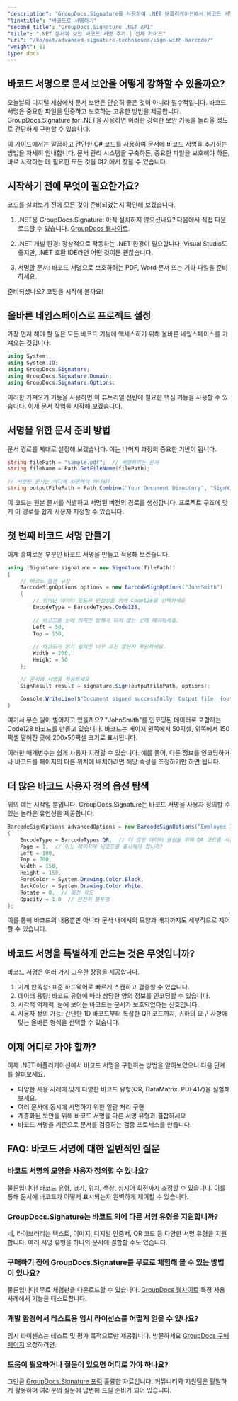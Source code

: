 ```yaml
---
"description": "GroupDocs.Signature를 사용하여 .NET 애플리케이션에서 바코드 서명을 쉽게 구현하는 방법을 알아보세요. 코드 예제가 포함된 단계별 튜토리얼입니다."
"linktitle": "바코드로 서명하기"
"second_title": "GroupDocs.Signature .NET API"
"title": ".NET 문서에 보안 바코드 서명 추가 | 전체 가이드"
"url": "/ko/net/advanced-signature-techniques/sign-with-barcode/"
"weight": 11
type: docs
---
```

## 바코드 서명으로 문서 보안을 어떻게 강화할 수 있을까요?

오늘날의 디지털 세상에서 문서 보안은 단순히 좋은 것이 아니라 필수적입니다. 바코드 서명은 중요한 파일을 인증하고 보호하는 고유한 방법을 제공합니다. GroupDocs.Signature for .NET을 사용하면 이러한 강력한 보안 기능을 놀라울 정도로 간단하게 구현할 수 있습니다.

이 가이드에서는 깔끔하고 간단한 C# 코드를 사용하여 문서에 바코드 서명을 추가하는 방법을 자세히 안내합니다. 문서 관리 시스템을 구축하든, 중요한 파일을 보호해야 하든, 바로 시작하는 데 필요한 모든 것을 여기에서 찾을 수 있습니다.

## 시작하기 전에 무엇이 필요한가요?

코드를 살펴보기 전에 모든 것이 준비되었는지 확인해 보겠습니다.

1. .NET용 GroupDocs.Signature: 아직 설치하지 않으셨나요? 다음에서 직접 다운로드할 수 있습니다. [GroupDocs 웹사이트](https://releases.groupdocs.com/signature/net/).

2. .NET 개발 환경: 정상적으로 작동하는 .NET 환경이 필요합니다. Visual Studio도 좋지만, .NET 호환 IDE라면 어떤 것이든 괜찮습니다.

3. 서명할 문서: 바코드 서명으로 보호하려는 PDF, Word 문서 또는 기타 파일을 준비하세요.

준비되셨나요? 코딩을 시작해 볼까요!

## 올바른 네임스페이스로 프로젝트 설정

가장 먼저 해야 할 일은 모든 바코드 기능에 액세스하기 위해 올바른 네임스페이스를 가져오는 것입니다.

```csharp
using System;
using System.IO;
using GroupDocs.Signature;
using GroupDocs.Signature.Domain;
using GroupDocs.Signature.Options;
```

이러한 가져오기 기능을 사용하면 이 튜토리얼 전반에 필요한 핵심 기능을 사용할 수 있습니다. 이제 문서 작업을 시작해 보겠습니다.

## 서명을 위한 문서 준비 방법

문서 경로를 제대로 설정해 보겠습니다. 이는 나머지 과정의 중요한 기반이 됩니다.

```csharp
string filePath = "sample.pdf";  // 서명하려는 문서
string fileName = Path.GetFileName(filePath);

// 서명된 문서는 어디에 보관해야 하나요?
string outputFilePath = Path.Combine("Your Document Directory", "SignWithBarcode", fileName);
```

이 코드는 원본 문서를 식별하고 서명된 버전의 경로를 생성합니다. 프로젝트 구조에 맞게 이 경로를 쉽게 사용자 지정할 수 있습니다.

## 첫 번째 바코드 서명 만들기

이제 흥미로운 부분인 바코드 서명을 만들고 적용해 보겠습니다.

```csharp
using (Signature signature = new Signature(filePath))
{
    // 바코드 옵션 구성
    BarcodeSignOptions options = new BarcodeSignOptions("JohnSmith")
    {
        // 뛰어난 데이터 밀도와 안정성을 위해 Code128을 선택하세요
        EncodeType = BarcodeTypes.Code128,
        
        // 바코드를 눈에 띄지만 방해가 되지 않는 곳에 배치하세요.
        Left = 50,
        Top = 150,
        
        // 바코드가 읽기 쉽지만 너무 크진 않은지 확인하세요.
        Width = 200,
        Height = 50
    };

    // 문서에 서명을 적용하세요
    SignResult result = signature.Sign(outputFilePath, options);
    
    Console.WriteLine($"Document signed successfully! Output file: {outputFilePath}");
}
```

여기서 무슨 일이 벌어지고 있을까요? "JohnSmith"를 인코딩된 데이터로 포함하는 Code128 바코드를 만들고 있습니다. 바코드는 페이지 왼쪽에서 50픽셀, 위쪽에서 150픽셀 떨어진 곳에 200x50픽셀 크기로 표시됩니다.

이러한 매개변수는 쉽게 사용자 지정할 수 있습니다. 예를 들어, 다른 정보를 인코딩하거나 바코드를 페이지의 다른 위치에 배치하려면 해당 속성을 조정하기만 하면 됩니다.

## 더 많은 바코드 사용자 정의 옵션 탐색

위의 예는 시작일 뿐입니다. GroupDocs.Signature는 바코드 서명을 사용자 정의할 수 있는 놀라운 유연성을 제공합니다.

```csharp
BarcodeSignOptions advancedOptions = new BarcodeSignOptions("Employee ID: 123456")
{
    EncodeType = BarcodeTypes.QR,  // 더 많은 데이터 용량을 위해 QR 코드를 사용해보세요
    Page = 1,  // 어느 페이지에 바코드를 표시해야 합니까?
    Left = 100,
    Top = 200,
    Width = 150,
    Height = 150,
    ForeColor = System.Drawing.Color.Black,
    BackColor = System.Drawing.Color.White,
    Rotate = 0,  // 회전 각도
    Opacity = 1.0  // 완전히 불투명
};
```

이를 통해 바코드의 내용뿐만 아니라 문서 내에서의 모양과 배치까지도 세부적으로 제어할 수 있습니다.

## 바코드 서명을 특별하게 만드는 것은 무엇입니까?

바코드 서명은 여러 가지 고유한 장점을 제공합니다.

1. 기계 판독성: 표준 하드웨어로 빠르게 스캔하고 검증할 수 있습니다.
2. 데이터 용량: 바코드 유형에 따라 상당한 양의 정보를 인코딩할 수 있습니다.
3. 시각적 억제력: 눈에 보이는 바코드는 문서가 보호되었다는 신호입니다.
4. 사용자 정의 가능: 간단한 1D 바코드부터 복잡한 QR 코드까지, 귀하의 요구 사항에 맞는 올바른 형식을 선택할 수 있습니다.

## 이제 어디로 가야 할까?

이제 .NET 애플리케이션에서 바코드 서명을 구현하는 방법을 알아보았으니 다음 단계를 살펴보세요.

- 다양한 사용 사례에 맞게 다양한 바코드 유형(QR, DataMatrix, PDF417)을 실험해 보세요.
- 여러 문서에 동시에 서명하기 위한 일괄 처리 구현
- 계층화된 보안을 위해 바코드 서명을 다른 서명 유형과 결합하세요
- 바코드 서명을 기준으로 문서를 검증하는 검증 프로세스를 만듭니다.

## FAQ: 바코드 서명에 대한 일반적인 질문

### 바코드 서명의 모양을 사용자 정의할 수 있나요?
물론입니다! 바코드 유형, 크기, 위치, 색상, 심지어 회전까지 조정할 수 있습니다. 이를 통해 문서에 바코드가 어떻게 표시되는지 완벽하게 제어할 수 있습니다.

### GroupDocs.Signature는 바코드 외에 다른 서명 유형을 지원합니까?
네, 라이브러리는 텍스트, 이미지, 디지털 인증서, QR 코드 등 다양한 서명 유형을 지원합니다. 여러 서명 유형을 하나의 문서에 결합할 수도 있습니다.

### 구매하기 전에 GroupDocs.Signature를 무료로 체험해 볼 수 있는 방법이 있나요?
물론입니다! 무료 체험판을 다운로드할 수 있습니다. [GroupDocs 웹사이트](https://releases.groupdocs.com/) 특정 사용 사례에서 기능을 테스트합니다.

### 개발 환경에서 테스트용 임시 라이선스를 어떻게 얻을 수 있나요?
임시 라이센스는 테스트 및 평가 목적으로만 제공됩니다. 방문하세요 [GroupDocs 구매 페이지](https://purchase.groupdocs.com/temporary-license/) 요청하려면.

### 도움이 필요하거나 질문이 있으면 어디로 가야 하나요?
그만큼 [GroupDocs.Signature 포럼](https://forum.groupdocs.com/c/signature/13) 훌륭한 자료입니다. 커뮤니티와 지원팀은 활발하게 활동하며 여러분의 질문에 답변해 드릴 준비가 되어 있습니다.
